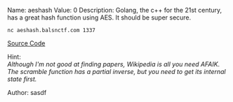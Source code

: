 Name: aeshash
Value: 0
Description: Golang, the c++ for the 21st century, has a great hash function using AES. It should be super secure.

`nc aeshash.balsnctf.com 1337`

[Source Code](https://balsnctf-challenges-2020.s3.amazonaws.com/aesheash/438875a6ca4011cf76f5732edcfc5a464b2c26404897a821a215605da6563728.zip)

Hint: <br>
*Although I'm not good at finding papers, Wikipedia is all you need AFAIK.
The scramble function has a partial inverse, but you need to get its internal state first.*

Author: sasdf

